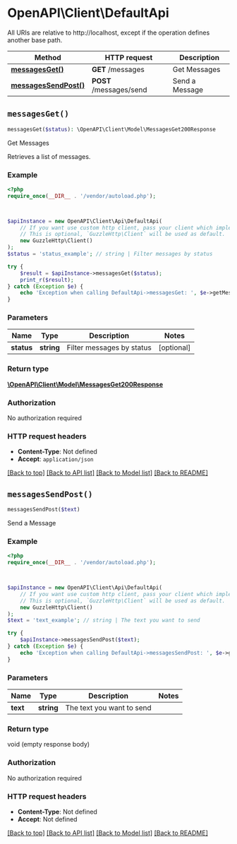 # OpenAPI\Client\DefaultApi

All URIs are relative to http://localhost, except if the operation defines another base path.

| Method | HTTP request | Description |
| ------------- | ------------- | ------------- |
| [**messagesGet()**](DefaultApi.md#messagesGet) | **GET** /messages | Get Messages |
| [**messagesSendPost()**](DefaultApi.md#messagesSendPost) | **POST** /messages/send | Send a Message |


## `messagesGet()`

```php
messagesGet($status): \OpenAPI\Client\Model\MessagesGet200Response
```

Get Messages

Retrieves a list of messages.

### Example

```php
<?php
require_once(__DIR__ . '/vendor/autoload.php');



$apiInstance = new OpenAPI\Client\Api\DefaultApi(
    // If you want use custom http client, pass your client which implements `GuzzleHttp\ClientInterface`.
    // This is optional, `GuzzleHttp\Client` will be used as default.
    new GuzzleHttp\Client()
);
$status = 'status_example'; // string | Filter messages by status

try {
    $result = $apiInstance->messagesGet($status);
    print_r($result);
} catch (Exception $e) {
    echo 'Exception when calling DefaultApi->messagesGet: ', $e->getMessage(), PHP_EOL;
}
```

### Parameters

| Name | Type | Description  | Notes |
| ------------- | ------------- | ------------- | ------------- |
| **status** | **string**| Filter messages by status | [optional] |

### Return type

[**\OpenAPI\Client\Model\MessagesGet200Response**](../Model/MessagesGet200Response.md)

### Authorization

No authorization required

### HTTP request headers

- **Content-Type**: Not defined
- **Accept**: `application/json`

[[Back to top]](#) [[Back to API list]](../../README.md#endpoints)
[[Back to Model list]](../../README.md#models)
[[Back to README]](../../README.md)

## `messagesSendPost()`

```php
messagesSendPost($text)
```

Send a Message

### Example

```php
<?php
require_once(__DIR__ . '/vendor/autoload.php');



$apiInstance = new OpenAPI\Client\Api\DefaultApi(
    // If you want use custom http client, pass your client which implements `GuzzleHttp\ClientInterface`.
    // This is optional, `GuzzleHttp\Client` will be used as default.
    new GuzzleHttp\Client()
);
$text = 'text_example'; // string | The text you want to send

try {
    $apiInstance->messagesSendPost($text);
} catch (Exception $e) {
    echo 'Exception when calling DefaultApi->messagesSendPost: ', $e->getMessage(), PHP_EOL;
}
```

### Parameters

| Name | Type | Description  | Notes |
| ------------- | ------------- | ------------- | ------------- |
| **text** | **string**| The text you want to send | |

### Return type

void (empty response body)

### Authorization

No authorization required

### HTTP request headers

- **Content-Type**: Not defined
- **Accept**: Not defined

[[Back to top]](#) [[Back to API list]](../../README.md#endpoints)
[[Back to Model list]](../../README.md#models)
[[Back to README]](../../README.md)

